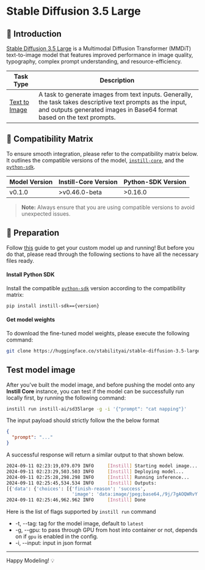 # Stable Diffusion 3.5 Large

## 📖 Introduction

[Stable Diffusion 3.5 Large](https://huggingface.co/stabilityai/stable-diffusion-3.5-large) is a Multimodal Diffusion Transformer (MMDiT) text-to-image model that features improved performance in image quality, typography, complex prompt understanding, and resource-efficiency.

| Task Type                                                                    | Description                                                                                                                                                                           |
| ---------------------------------------------------------------------------- | ------------------------------------------------------------------------------------------------------------------------------------------------------------------------------------- |
| [Text to Image](https://www.instill-ai.dev/docs/model/ai-task#text-to-image) | A task to generate images from text inputs. Generally, the task takes descriptive text prompts as the input, and outputs generated images in Base64 format based on the text prompts. |

## 🔄 Compatibility Matrix

To ensure smooth integration, please refer to the compatibility matrix below. It outlines the compatible versions of the model, [`instill-core`](https://github.com/instill-ai/instill-core), and the [`python-sdk`](https://github.com/instill-ai/python-sdk).

| Model Version | Instill-Core Version | Python-SDK Version |
| ------------- | -------------------- | ------------------ |
| v0.1.0        | >v0.46.0-beta        | >0.16.0            |

> **Note:** Always ensure that you are using compatible versions to avoid unexpected issues.

## 🚀 Preparation

Follow [this](../README.md) guide to get your custom model up and running! But before you do that, please read through the following sections to have all the necessary files ready.

#### Install Python SDK

Install the compatible [`python-sdk`](https://github.com/instill-ai/python-sdk) version according to the compatibility matrix:

```bash
pip install instill-sdk=={version}
```

#### Get model weights

To download the fine-tuned model weights, please execute the following command:

```bash
git clone https://huggingface.co/stabilityai/stable-diffusion-3.5-large
```

## Test model image

After you've built the model image, and before pushing the model onto any **Instill Core** instance, you can test if the model can be successfully run locally first, by running the following command:

```bash
instill run instill-ai/sd35large -g -i '{"prompt": "cat napping"}'
```

The input payload should strictly follow the the below format

```json
{
  "prompt": "..."
}
```

A successful response will return a similar output to that shown below.

```bash
2024-09-11 02:23:19,079.079 INFO     [Instill] Starting model image...
2024-09-11 02:23:29,503.503 INFO     [Instill] Deploying model...
2024-09-11 02:25:28,298.298 INFO     [Instill] Running inference...
2024-09-11 02:25:45,534.534 INFO     [Instill] Outputs:
[{'data': {'choices': [{'finish-reason': 'success',
                        'image': 'data:image/jpeg;base64,/9j/7gAOQWRvY...'}]}}]
2024-09-11 02:25:46,962.962 INFO     [Instill] Done
```

Here is the list of flags supported by `instill run` command

- -t, --tag: tag for the model image, default to `latest`
- -g, --gpu: to pass through GPU from host into container or not, depends on if `gpu` is enabled in the config.
- -i, --input: input in json format

---

Happy Modeling! 💡

